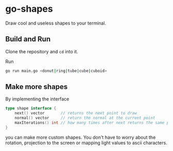 # go-shapes

Draw cool and useless shapes to your terminal.

## Build and Run

Clone the repository and `cd` into it.

Run 
```bash 
go run main.go <donut|ring|tube|cube|cuboid>
```

## Make more shapes

By implementing the interface
```go
type shape interface {
	next() vector       // returns the next point to draw
	normal() vector     // return the normal at the current point
	maxIterations() int // how many times after next returns the same points
}
```
you can make more custom shapes.
You don't have to worry about the rotation, projection to the screen or mapping light values to ascii characters.
